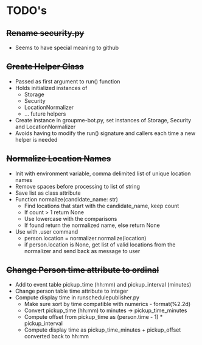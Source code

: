 # TODO's

## ~~Rename security.py~~

- Seems to have special meaning to github

## ~~Create Helper Class~~

- Passed as first argument to run() function
- Holds initialized instances of
    - Storage
    - Security
    - LocationNormalizer
    - ... future helpers
- Create instance in groupme-bot.py, set instances of Storage, Security and LocationNormalizer
- Avoids having to modify the run() signature and callers each time a new helper is needed

## ~~Normalize Location Names~~

- Init with environment variable, comma delimited list of unique location names
- Remove spaces before processing to list of string
- Save list as class attribute
- Function normalize(candidate_name: str)
    - Find locations that start with the candidate_name, keep count
    - If count > 1 return None
    - Use lowercase with the comparisons
    - If found return the normalized name, else return None
- Use with .user command
    - person.location = normalizer.normalize(location)
    - if person.location is None, get list of valid locations from the normalizer and send back as message to user

## ~~Change Person time attribute to ordinal~~

- Add to event table pickup_time (hh:mm) and pickup_interval (minutes)
- Change person table time attribute to integer
- Compute display time in runschedulepublisher.py
    - Make sure sort by time compatible with numerics - format(%2.2d)
    - Convert pickup_time (hh:mm) to minutes -> pickup_time_minutes
    - Compute offset from pickup_time as (person.time - 1) * pickup_interval
    - Compute display time as pickup_time_minutes + pickup_offset converted back to hh:mm
